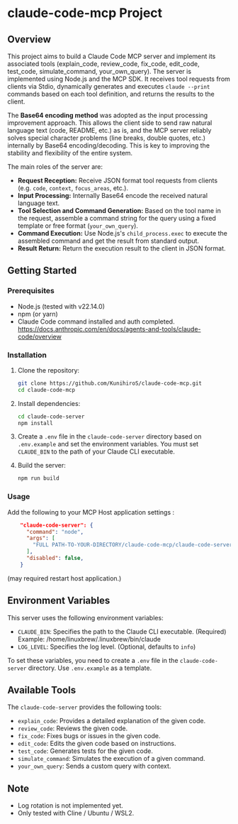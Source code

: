 # claude-code-mcp Project

## Overview

This project aims to build a Claude Code MCP server and implement its associated tools (explain_code, review_code, fix_code, edit_code, test_code, simulate_command, your_own_query). The server is implemented using Node.js and the MCP SDK. It receives tool requests from clients via Stdio, dynamically generates and executes `claude --print` commands based on each tool definition, and returns the results to the client.

The **Base64 encoding method** was adopted as the input processing improvement approach. This allows the client side to send raw natural language text (code, README, etc.) as is, and the MCP server reliably solves special character problems (line breaks, double quotes, etc.) internally by Base64 encoding/decoding. This is key to improving the stability and flexibility of the entire system.

The main roles of the server are:

-   **Request Reception:** Receive JSON format tool requests from clients (e.g. `code`, `context`, `focus_areas`, etc.).
-   **Input Processing:** Internally Base64 encode the received natural language text.
-   **Tool Selection and Command Generation:** Based on the tool name in the request, assemble a command string for the query using a fixed template or free format (`your_own_query`).
-   **Command Execution:** Use Node.js's `child_process.exec` to execute the assembled command and get the result from standard output.
-   **Result Return:** Return the execution result to the client in JSON format.

## Getting Started

### Prerequisites

-   Node.js (tested with v22.14.0)
-   npm (or yarn)
-   Claude Code command installed and auth completed.
    https://docs.anthropic.com/en/docs/agents-and-tools/claude-code/overview

### Installation

1.  Clone the repository:

    ```bash
    git clone https://github.com/KunihiroS/claude-code-mcp.git
    cd claude-code-mcp
    ```
2.  Install dependencies:

    ```bash
    cd claude-code-server
    npm install
    ```

3.  Create a `.env` file in the `claude-code-server` directory based on `.env.example` and set the environment variables.  You must set `CLAUDE_BIN` to the path of your Claude CLI executable.

4.  Build the server:

    ```bash
    npm run build
    ```
### Usage

Add the following to your MCP Host application settings :

```json
    "claude-code-server": {
      "command": "node",
      "args": [
        "FULL PATH-TO-YOUR-DIRECTORY/claude-code-mcp/claude-code-server/build/index.js"
      ],
      "disabled": false,
    }
```
(may required restart host application.)

## Environment Variables

This server uses the following environment variables:

-   `CLAUDE_BIN`: Specifies the path to the Claude CLI executable. (Required)  
    Example: /home/linuxbrew/.linuxbrew/bin/claude
-   `LOG_LEVEL`: Specifies the log level. (Optional, defaults to `info`)

To set these variables, you need to create a `.env` file in the `claude-code-server` directory. Use `.env.example` as a template.

## Available Tools
The `claude-code-server` provides the following tools:

- `explain_code`: Provides a detailed explanation of the given code.
- `review_code`: Reviews the given code.
- `fix_code`: Fixes bugs or issues in the given code.
- `edit_code`: Edits the given code based on instructions.
- `test_code`: Generates tests for the given code.
- `simulate_command`: Simulates the execution of a given command.
- `your_own_query`: Sends a custom query with context.

## Note

- Log rotation is not implemented yet.
- Only tested with Cline / Ubuntu / WSL2.